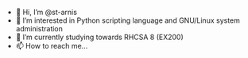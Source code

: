 - 👋 Hi, I’m @st-arnis
- 👀 I’m interested in Python scripting language and GNU/Linux system administration
- 🌱 I’m currently studying towards RHCSA 8 (EX200)
- 📫 How to reach me...

<!---
st-arnis/st-arnis is a ✨ special ✨ repository because its `README.md` (this file) appears on your GitHub profile.
You can click the Preview link to take a look at your changes.
--->
